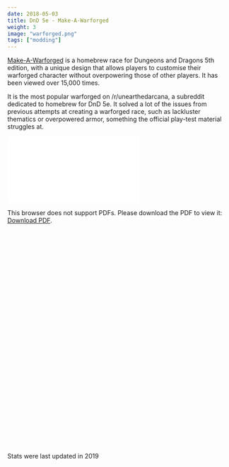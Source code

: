 ```yaml
---
date: 2018-05-03
title: DnD 5e - Make-A-Warforged
weight: 3
image: "warforged.png"
tags: ["modding"]
---
```


[Make-A-Warforged](https://homebrewery.naturalcrit.com/share/r1uX6ULDZ) is a homebrew race for Dungeons and Dragons 5th edition, with a unique design that allows players to customise their warforged character without overpowering those of other players. It has been viewed over 15,000 times.

<!--more-->

It is the most popular warforged on /r/unearthedarcana, a subreddit dedicated to homebrew for DnD 5e. It solved a lot of the issues from previous attempts at creating a warforged race, such as lackluster thematics or overpowered armor, something the official play-test material struggles at.

<object data="../Warforged.pdf" type="application/pdf" width="100%" height="700px" style="margin-left: auto; margin-right: auto; display: block;">
    <embed src="../Warforged.pdf">
        <p>This browser does not support PDFs. Please download the PDF to view it: <a href="../Warforged.pdf">Download PDF</a>.</p>
    </embed>
</object>

Stats were last updated in 2019
